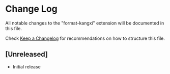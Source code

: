 # Change Log

All notable changes to the "format-kangxi" extension will be documented in this file.

Check [Keep a Changelog](http://keepachangelog.com/) for recommendations on how to structure this file.

## [Unreleased]

- Initial release